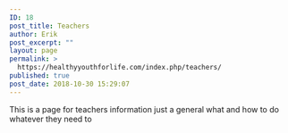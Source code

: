 ```yaml
---
ID: 18
post_title: Teachers
author: Erik
post_excerpt: ""
layout: page
permalink: >
  https://healthyyouthforlife.com/index.php/teachers/
published: true
post_date: 2018-10-30 15:29:07
---
```

This is a page for teachers information just a general what and how to do whatever they need to